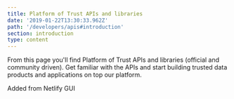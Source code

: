 ```yaml
---
title: Platform of Trust APIs and libraries
date: '2019-01-22T13:30:33.962Z'
path: '/developers/apis#introduction'
section: introduction
type: content
---
```

From this page you'll find Platform of Trust APIs and libraries (official and community driven). Get familiar with the APIs and start building trusted data products and applications on top our platform. 

Added from Netlify GUI
